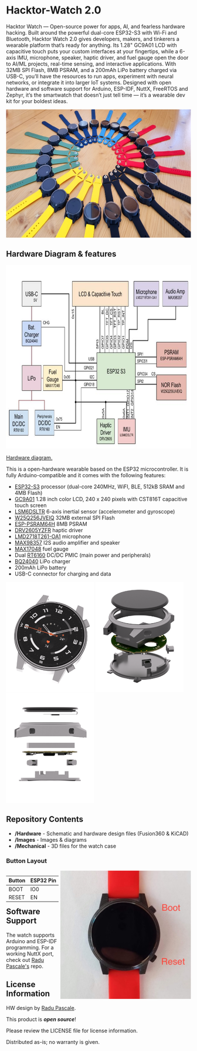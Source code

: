 # Hacktor-Watch 2.0

Hacktor Watch — Open-source power for apps, AI, and fearless hardware hacking.
Built around the powerful dual-core ESP32-S3 with Wi-Fi and Bluetooth, Hacktor Watch 2.0 gives developers, makers, and tinkerers a wearable platform that’s ready for anything. Its 1.28" GC9A01 LCD with capacitive touch puts your custom interfaces at your fingertips, while a 6-axis IMU, microphone, speaker, haptic driver, and fuel gauge open the door to AI/ML projects, real-time sensing, and interactive applications. With 32MB SPI Flash, 8MB PSRAM, and a 200mAh LiPo battery charged via USB-C, you’ll have the resources to run apps, experiment with neural networks, or integrate it into larger IoT systems. Designed with open hardware and software support for Arduino, ESP-IDF, NuttX, FreeRTOS and Zephyr, it’s the smartwatch that doesn’t just tell time — it’s a wearable dev kit for your boldest ideas.

<div style='float:center'>
  <img src="https://github.com/dantudose/hacktor-watch/blob/main/Images/20250808_133324.jpg" height="350"/> 
  </div>

## Hardware Diagram &amp; features

<img src="https://github.com/dantudose/Hacktor-Watch/blob/main/Images/Hacktor Watch 2.0.jpg" height="500"/>

<a href="https://docs.google.com/drawings/d/1u0_o-W6L3w2xveMWQQGLrzZhusZ90oDN8ES3exkrWA4/edit?usp=sharing">Hardware diagram.</a>

This is a open-hardware wearable based on the ESP32 microcontroller. It is fully Arduino-compatible and it comes with the following features:
* <a href="https://www.espressif.com/sites/default/files/documentation/esp32-s3_datasheet_en.pdf">ESP32-S3</a> processor (dual-core 240MHz, WiFI, BLE, 512kB SRAM and 4MB Flash)
* <a href="https://www.aliexpress.com/item/1005007293053050.html">GC9A01</a> 1.28 inch color LCD, 240 x 240 pixels with CST816T capacitive touch screen
* <a href="https://www.st.com/en/mems-and-sensors/lsm6dsl.html">LSM6DSLTR</a> 6-axis inertial sensor (accelerometer and gyroscope)
* <a href="https://www.winbond.com/hq/product/code-storage-flash-memory/serial-nor-flash/?__locale=en&partNo=W25Q256JV">W25Q256JVEIQ</a> 32MB external SPI Flash
* <a href="https://cdn-shop.adafruit.com/product-files/4677/4677_esp-psram64_esp-psram64h_datasheet_en.pdf">ESP-PSRAM64H</a> 8MB PSRAM
* <a href="https://www.ti.com/product/DRV2605/part-details/DRV2605YZFR">DRV2605YZFR</a> haptic driver
* <a href="https://jlcpcb.com/api/file/downloadByFileSystemAccessId/8586212537977618432">LMD2718T261-OA1</a> microphone
* <a href="https://www.analog.com/media/en/technical-documentation/data-sheets/max98357a-max98357b.pdf">MAX98357</a> I2S audio amplifier and speaker
* <a href="https://www.analog.com/media/en/technical-documentation/data-sheets/max17048-max17049.pdf">MAX17048</a> fuel gauge
* Dual <a href="https://www.richtek.com/m/Products/Switching%20Regulators/Buck-Boost%20Converter/RT6160A?sc_lang=en">RT6160</a> DC/DC PMIC (main power and peripherals)
* <a href="https://www.ti.com/lit/ds/symlink/bq24040.pdf?ts=1754753213993">BQ24040</a> LiPo charger
* 200mAh LiPo battery
* USB-C connector for charging and data

<div id="cover">
  <img src="https://github.com/dantudose/Hacktor-Watch/blob/main/Images/perspective2.png" height="300"/> 
  <img src="https://github.com/dantudose/Hacktor-Watch/blob/main/Images/exploded_view.png" height="300"/>
  <img src="https://github.com/dantudose/Hacktor-Watch/blob/main/Images/side_assy.png" height="300"/> 
</div>

## Repository Contents

* **/Hardware** - Schematic and hardware design files (Fusion360 & KiCAD)
* **/Images** - Images & diagrams
* **/Mechanical** - 3D files for the watch case

### Button Layout

 <div style='float:left'>
<table>
<thead>
  <tr>
    <th>Button</th>
    <th>ESP32 Pin</th>
  </tr></thead>
  <tbody>
  <tr>
    <td>BOOT</td>
    <td>IO0</td>
  </tr>
  <tr>
    <td>RESET</td>
    <td>EN</td>
  </tr>
  </tbody>
</table>
 </div>
<div style='float:right'>
  <img src="https://github.com/dantudose/hacktor-watch/blob/main/Images/hacktor_buttons.jpg" height="350"/> 
  </div>

## Software Support
The watch supports Arduino and ESP-IDF programming. For a working NuttX port, check out <a href="https://github.com/radupascale/hectorwatch-nuttx">Radu Pascale's</a> repo. 

## License Information

HW design by <a href="https://github.com/radupascale">Radu Pascale</a>.

This product is _**open source**_! 

Please review the LICENSE file for license information. 

Distributed as-is; no warranty is given.
